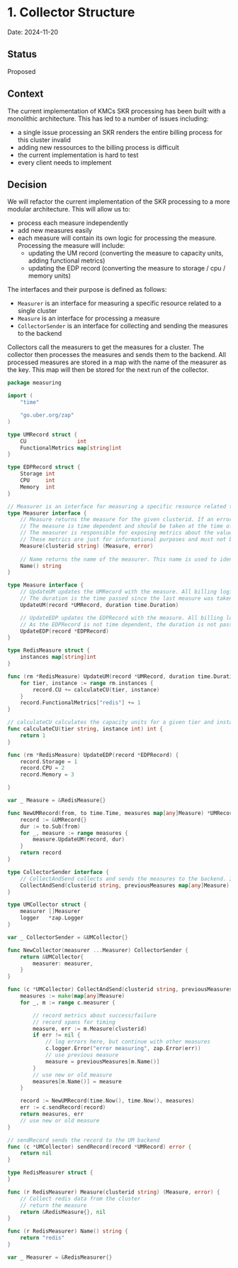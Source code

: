 # 1. Collector Structure

Date: 2024-11-20

## Status

Proposed

## Context

The current implementation of KMCs SKR processing has been built with a monolithic architecture. This has led to a number of issues including:
- a single issue processing an SKR renders the entire billing process for this cluster invalid
- adding new ressources to the billing process is difficult
- the current implementation is hard to test
- every client needs to implement 

## Decision

We will refactor the current implementation of the SKR processing to a more modular architecture. This will allow us to:
- process each measure independently
- add new measures easily
- each measure will contain its own logic for processing the measure. Processing the measure will include:
  - updating the UM record (converting the measure to capacity units, adding functional metrics)
  - updating the EDP record (converting the measure to storage / cpu / memory units)

The interfaces and their purpose is defined as follows:
- `Measurer` is an interface for measuring a specific resource related to a single cluster
- `Measure` is an interface for processing a measure
- `CollectorSender` is an interface for collecting and sending the measures to the backend

Collectors call the measurers to get the measures for a cluster. The collector then processes the measures and sends them to the backend.
All processed measures are stored in a map with the name of the measurer as the key. This map will then be stored for the next run of the collector.

```go
package measuring

import (
	"time"

	"go.uber.org/zap"
)

type UMRecord struct {
	CU                int
	FunctionalMetrics map[string]int
}

type EDPRecord struct {
	Storage int
	CPU     int
	Memory  int
}

// Measurer is an interface for measuring a specific resource related to a single cluster
type Measurer interface {
	// Measure returns the measure for the given clusterid. If an error occurs, the measure is nil.
	// The measure is time dependent and should be taken at the time of the call.
	// The measurer is responsible for exposing metrics about the values retrieved. All measurers should follow a similar pattern. 
	// These metrics are just for informational purposes and must not be used for alerting or billing.
	Measure(clusterid string) (Measure, error)
	
    // Name returns the name of the measurer. This name is used to identify the measure in the record.
	Name() string
}

type Measure interface {
	// UpdateUM updates the UMRecord with the measure. All billing logic such as convertion to capacity units must be done here.
	// The duration is the time passed since the last measure was taken.
	UpdateUM(record *UMRecord, duration time.Duration)

	// UpdateEDP updates the EDPRecord with the measure. All billing logic such as convertion to storage / cpu / memory units must be done here.
	// As the EDPRecord is not time dependent, the duration is not passed.
	UpdateEDP(record *EDPRecord)
}

type RedisMeasure struct {
	instances map[string]int
}

func (rm *RedisMeasure) UpdateUM(record *UMRecord, duration time.Duration) {
	for tier, instance := range rm.instances {
		record.CU += calculateCU(tier, instance)
	}
	record.FunctionalMetrics["redis"] += 1
}

// calculateCU calculates the capacity units for a given tier and instance
func calculateCU(tier string, instance int) int {
	return 1
}

func (rm *RedisMeasure) UpdateEDP(record *EDPRecord) {
	record.Storage = 1
	record.CPU = 2
	record.Memory = 3

}

var _ Measure = &RedisMeasure{}

func NewUMRecord(from, to time.Time, measures map[any]Measure) *UMRecord {
	record := &UMRecord{}
	dur := to.Sub(from)
	for _, measure := range measures {
		measure.UpdateUM(record, dur)
	}
	return record
}

type CollectorSender interface {
	// CollectAndSend collects and sends the measures to the backend. It returns the measures collected.
	CollectAndSend(clusterid string, previousMeasures map[any]Measure) (map[any]Measure, error)
}

type UMCollector struct {
	measurer []Measurer
	logger   *zap.Logger
}

var _ CollectorSender = &UMCollector{}

func NewCollector(measurer ...Measurer) CollectorSender {
	return &UMCollector{
		measurer: measurer,
	}
}

func (c *UMCollector) CollectAndSend(clusterid string, previousMeasures map[any]Measure) (map[any]Measure, error) {
	measures := make(map[any]Measure)
	for _, m := range c.measurer {

		// record metrics about success/failure
		// record spans for timing
		measure, err := m.Measure(clusterid)
		if err != nil {
			// log errors here, but continue with other measures
			c.logger.Error("error measuring", zap.Error(err))
			// use previous measure
			measure = previousMeasures[m.Name()]
		}
		// use new or old measure
		measures[m.Name()] = measure
	}

	record := NewUMRecord(time.Now(), time.Now(), measures)
	err := c.sendRecord(record)
	return measures, err
	// use new or old measure
}

// sendRecord sends the record to the UM backend
func (c *UMCollector) sendRecord(record *UMRecord) error {
	return nil
}

type RedisMeasurer struct {
}

func (r RedisMeasurer) Measure(clusterid string) (Measure, error) {
	// Collect redis data from the cluster
	// return the measure
	return &RedisMeasure{}, nil
}

func (r RedisMeasurer) Name() string {
	return "redis"
}

var _ Measurer = &RedisMeasurer{}

```
